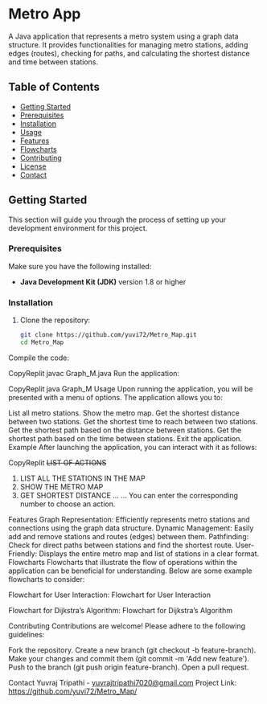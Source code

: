 # Metro App

A Java application that represents a metro system using a graph data structure. It provides functionalities for managing metro stations, adding edges (routes), checking for paths, and calculating the shortest distance and time between stations.

## Table of Contents

- [Getting Started](#getting-started)
- [Prerequisites](#prerequisites)
- [Installation](#installation)
- [Usage](#usage)
- [Features](#features)
- [Flowcharts](#flowcharts)
- [Contributing](#contributing)
- [License](#license)
- [Contact](#contact)

## Getting Started

This section will guide you through the process of setting up your development environment for this project.

### Prerequisites

Make sure you have the following installed:

- **Java Development Kit (JDK)** version 1.8 or higher 

### Installation

1. Clone the repository:

   ```bash
   git clone https://github.com/yuvi72/Metro_Map.git
   cd Metro_Map
Compile the code:

CopyReplit
javac Graph_M.java
Run the application:

CopyReplit
java Graph_M
Usage
Upon running the application, you will be presented with a menu of options. The application allows you to:

List all metro stations.
Show the metro map.
Get the shortest distance between two stations.
Get the shortest time to reach between two stations.
Get the shortest path based on the distance between stations.
Get the shortest path based on the time between stations.
Exit the application.
Example
After launching the application, you can interact with it as follows:

CopyReplit
~~LIST OF ACTIONS~~
1. LIST ALL THE STATIONS IN THE MAP
2. SHOW THE METRO MAP
3. GET SHORTEST DISTANCE ...
...
You can enter the corresponding number to choose an action.

Features
Graph Representation: Efficiently represents metro stations and connections using the graph data structure.
Dynamic Management: Easily add and remove stations and routes (edges) between them.
Pathfinding: Check for direct paths between stations and find the shortest route.
User-Friendly: Displays the entire metro map and list of stations in a clear format.
Flowcharts
Flowcharts that illustrate the flow of operations within the application can be beneficial for understanding. Below are some example flowcharts to consider:

Flowchart for User Interaction: 
Flowchart for User Interaction

Flowchart for Dijkstra’s Algorithm: 
Flowchart for Dijkstra’s Algorithm


Contributing
Contributions are welcome! Please adhere to the following guidelines:

Fork the repository.
Create a new branch (git checkout -b feature-branch).
Make your changes and commit them (git commit -m 'Add new feature').
Push to the branch (git push origin feature-branch).
Open a pull request.

Contact
Yuvraj Tripathi - yuvrajtripathi7020@gmail.com
Project Link: https://github.com/yuvi72/Metro_Map/
